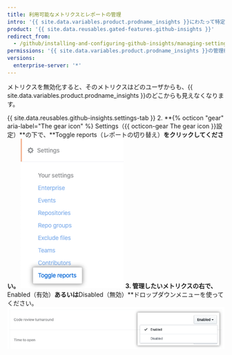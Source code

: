 ```yaml
---
title: 利用可能なメトリクスとレポートの管理
intro: '{{ site.data.variables.product.prodname_insights }}にわたって特定のメトリクスを有効化あるいは無効化できます。'
product: '{{ site.data.reusables.gated-features.github-insights }}'
redirect_from:
  - /github/installing-and-configuring-github-insights/managing-settings-in-github-insights
permissions: '{{ site.data.variables.product.prodname_insights }}の管理権限を持っている人は、利用可能なメトリクスやレポートを管理できます。'
versions:
  enterprise-server: '*'
---
```


メトリクスを無効化すると、そのメトリクスはどのユーザからも、{{ site.data.variables.product.prodname_insights }}のどこからも見えなくなります。

{{ site.data.reusables.github-insights.settings-tab }}
2. **{% octicon "gear" aria-label="The gear icon" %} Settings（{{ octicon-gear The gear icon }}設定）**の下で、**Toggle reports（レポートの切り替え）**をクリックしてください。 ![レポートの切り替えタブ](/assets/images/help/insights/toggle-reports-tab.png)
3. 管理したいメトリクスの右で、** Enabled（有効）**あるいは**Disabled（無効）**ドロップダウンメニューを使ってください。 ![メトリクスの切り替えのドロップダウンメニュー](/assets/images/help/insights/toggle-report-drop-down.png)
